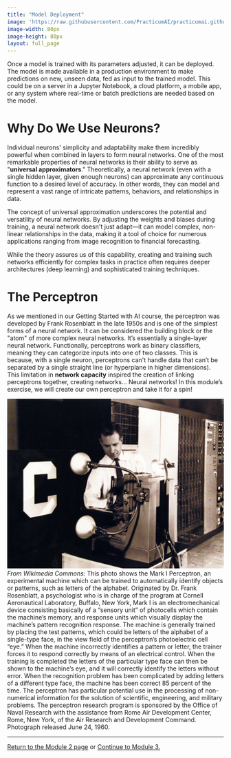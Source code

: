 ```yaml
---
title: "Model Deployment"
image: 'https://raw.githubusercontent.com/PracticumAI/practicumai.github.io/main/images/icons/practicumai_deep_learning.png'
image-width: 80px
image-height: 80px
layout: full_page
---
```


Once a model is trained with its parameters adjusted, it can be deployed.  The model is made available in a production environment to make predictions on new, unseen data, fed as input to the trained model. This could be on a server in a Jupyter Notebook, a cloud platform, a mobile app, or any system where real-time or batch predictions are needed based on the model.

# Why Do We Use Neurons?

Individual neurons' simplicity and adaptability make them incredibly powerful when combined in layers to form neural networks. One of the most remarkable properties of neural networks is their ability to serve as "**universal approximators**." Theoretically, a neural network (even with a single hidden layer, given enough neurons) can approximate any continuous function to a desired level of accuracy. In other words, they can model and represent a vast range of intricate patterns, behaviors, and relationships in data.

The concept of universal approximation underscores the potential and versatility of neural networks. By adjusting the weights and biases during training, a neural network doesn't just adapt—it can model complex, non-linear relationships in the data, making it a tool of choice for numerous applications ranging from image recognition to financial forecasting.

While the theory assures us of this capability, creating and training such networks efficiently for complex tasks in practice often requires deeper architectures (deep learning) and sophisticated training techniques.

# The Perceptron

As we mentioned in our Getting Started with AI course, the perceptron was developed by Frank Rosenblatt in the late 1950s and is one of the simplest forms of a neural network. It can be considered the building block or the "atom" of more complex neural networks. It’s essentially a single-layer neural network. Functionally, perceptrons work as binary classifiers, meaning they can categorize inputs into one of two classes. This is because, with a single neuron, perceptrons can't handle data that can’t be separated by a single straight line (or hyperplane in higher dimensions).  This limitation in **network capacity** inspired the creation of linking perceptrons together, creating networks... Neural networks! In this module’s exercise, we will create our own perceptron and take it for a spin!

![The Mark 1 Perceptron, being adjusted by Charles Wightman (Mark I Perceptron project engineer).Sensory units at left, association units in center, and control panel and response units at far right. The sensory-to-association plugboard is behind the closed panel to the right of the operator. The letter "C" on the front panel is a display of the current state of the sensory input.](/images/perceptron.jpg)
*From Wikimedia Commons:* This photo shows the Mark I Perceptron, an experimental machine which can be trained to automatically identify objects or patterns, such as letters of the alphabet. Originated by Dr. Frank Rosenblatt, a psychologist who is in charge of the program at Cornell Aeronautical Laboratory, Buffalo, New York, Mark I is an electromechanical device consisting basically of a “sensory unit” of photocells which contain the machine’s memory, and response units which visually display the machine’s pattern recognition response. The machine is generally trained by placing the test patterns, which could be letters of the alphabet of a single-type face, in the view field of the perceptron’s photoelectric cell “eye.” When the machine incorrectly identifies a pattern or letter, the trainer forces it to respond correctly by means of an electrical control. When the training is completed the letters of the particular type face can then be shown to the machine’s eye, and it will correctly identify the letters without error. When the recognition problem has been complicated by adding letters of a different type face, the machine has been correct 85 percent of the time. The perceptron has particular potential use in the processing of non-numerical information for the solution of scientific, engineering, and military problems. The perceptron research program is sponsored by the Office of Naval Research with the assistance from Rome Air Development Center, Rome, New York, of the Air Research and Development Command. Photograph released June 24, 1960.

---

[Return to the Module 2 page](/deep_learning/02_dl_open_machine/) or [Continue to Module 3.](/deep_learning/03_how_to_tune_your_models/)
